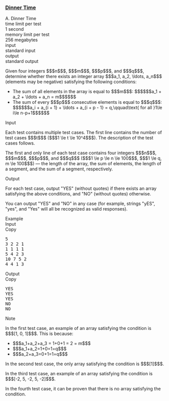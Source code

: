 <h3><a href="https://codeforces.com/contest/2102/problem/A" target="_blank" rel="noopener noreferrer">Dinner Time</a></h3>

<div class="header"><div class="title">A. Dinner Time</div><div class="time-limit"><div class="property-title">time limit per test</div>1 second</div><div class="memory-limit"><div class="property-title">memory limit per test</div>256 megabytes</div><div class="input-file input-standard"><div class="property-title">input</div>standard input</div><div class="output-file output-standard"><div class="property-title">output</div>standard output</div></div><div><p>Given four integers $$$n$$$, $$$m$$$, $$$p$$$, and $$$q$$$, determine whether there exists an integer array $$$a_1, a_2, \ldots, a_n$$$ (elements may be negative) satisfying the following conditions:</p><ul> <li> The sum of all elements in the array is equal to $$$m$$$: $$$$$$a_1 + a_2 + \ldots + a_n = m$$$$$$ </li><li> The sum of every $$$p$$$ consecutive elements is equal to $$$q$$$: $$$$$$a_i + a_{i + 1} + \ldots + a_{i + p - 1} = q,\qquad\text{ for all }1\le i\le n-p+1$$$$$$ </li></ul></div><div class="input-specification"><div class="section-title">Input</div><p>Each test contains multiple test cases. The first line contains the number of test cases $$$t$$$ ($$$1 \le t \le 10^4$$$). The description of the test cases follows. </p><p>The first and only line of each test case contains four integers $$$n$$$, $$$m$$$, $$$p$$$, and $$$q$$$ ($$$1 \le p \le n \le 100$$$, $$$1 \le q, m \le 100$$$) — the length of the array, the sum of elements, the length of a segment, and the sum of a segment, respectively.</p></div><div class="output-specification"><div class="section-title">Output</div><p>For each test case, output "<span class="tex-font-style-tt">YES</span>" (without quotes) if there exists an array satisfying the above conditions, and "<span class="tex-font-style-tt">NO</span>" (without quotes) otherwise.</p><p>You can output "<span class="tex-font-style-tt">YES</span>" and "<span class="tex-font-style-tt">NO</span>" in any case (for example, strings "<span class="tex-font-style-tt">yES</span>", "<span class="tex-font-style-tt">yes</span>", and "<span class="tex-font-style-tt">Yes</span>" will all be recognized as valid responses).</p></div><div class="sample-tests"><div class="section-title">Example</div><div class="sample-test"><div class="input"><div class="title">Input<div title="Copy" data-clipboard-target="#id0037525826986967303" id="id008567722082190056" class="input-output-copier">Copy</div></div><pre id="id0037525826986967303"><div class="test-example-line test-example-line-even test-example-line-0">5</div><div class="test-example-line test-example-line-odd test-example-line-1">3 2 2 1</div><div class="test-example-line test-example-line-even test-example-line-2">1 1 1 1</div><div class="test-example-line test-example-line-odd test-example-line-3">5 4 2 3</div><div class="test-example-line test-example-line-even test-example-line-4">10 7 5 2</div><div class="test-example-line test-example-line-odd test-example-line-5">4 4 1 3</div></pre></div><div class="output"><div class="title">Output<div title="Copy" data-clipboard-target="#id004534325372987622" id="id005890500813454779" class="input-output-copier">Copy</div></div><pre id="id004534325372987622">YES
YES
YES
NO
NO
</pre></div></div></div><div class="note"><div class="section-title">Note</div><p>In the first test case, an example of an array satisfying the condition is $$$[1, 0, 1]$$$. This is because:</p><ul> <li> $$$a_1+a_2+a_3 = 1+0+1 = 2 = m$$$ </li><li> $$$a_1+a_2=1+0=1=q$$$ </li><li> $$$a_2+a_3=0+1=1=q$$$ </li></ul><p>In the second test case, the only array satisfying the condition is $$$[1]$$$.</p><p>In the third test case, an example of an array satisfying the condition is $$$[-2, 5, -2, 5, -2]$$$.</p><p>In the fourth test case, it can be proven that there is no array satisfying the condition.</p></div>